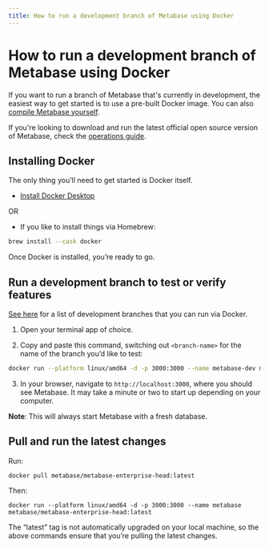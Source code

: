```yaml
---
title: How to run a development branch of Metabase using Docker
---
```


# How to run a development branch of Metabase using Docker

If you want to run a branch of Metabase that's currently in development, the easiest way to get started is to use a pre-built Docker image. You can also [compile Metabase yourself](./build.md).

If you're looking to download and run the latest official open source version of Metabase, check the [operations guide](../installation-and-operation/installing-metabase.md).

## Installing Docker

The only thing you’ll need to get started is Docker itself.

- [Install Docker Desktop](https://www.docker.com/products/docker-desktop)

OR

- If you like to install things via Homebrew:

```bash
brew install --cask docker
```

Once Docker is installed, you’re ready to go.

## Run a development branch to test or verify features

[See here](https://hub.docker.com/r/metabase/metabase-dev/tags) for a list of development branches that you can run via Docker.

1. Open your terminal app of choice.

2. Copy and paste this command, switching out `<branch-name>` for the name of the branch you’d like to test:

```bash
docker run --platform linux/amd64 -d -p 3000:3000 --name metabase-dev metabase/metabase-dev:<branch-name>
```

3. In your browser, navigate to `http://localhost:3000`, where you should see Metabase. It may take a minute or two to start up depending on your computer.

**Note**: This will always start Metabase with a fresh database.

## Pull and run the latest changes

Run:

```
docker pull metabase/metabase-enterprise-head:latest
```

Then:

```
docker run --platform linux/amd64 -d -p 3000:3000 --name metabase metabase/metabase-enterprise-head:latest
```

The “latest” tag is not automatically upgraded on your local machine, so the above commands ensure that you’re pulling the latest changes.
